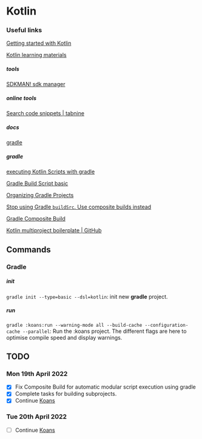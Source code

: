 # Kotlin

### Useful links

[Getting started with Kotlin](https://kotlinlang.org/docs/getting-started.html)

[Kotlin learning materials](https://kotlinlang.org/docs/learning-materials-overview.html)

##### tools

[SDKMAN! sdk manager](https://sdkman.io/)

##### online tools

[Search code snippets | tabnine](https://www.tabnine.com/codeà)

##### docs

[gradle](https://gradle.org/)

##### gradle

[executing Kotlin Scripts with gradle](https://kotlinexpertise.com/execute-kotlin-scripts-with-gradle/)

[Gradle Build Script basic](https://docs.gradle.org/current/userguide/tutorial_using_tasks.html)

[Organizing Gradle Projects](https://docs.gradle.org/current/userguide/organizing_gradle_projects.html#organizing_gradle_projects)

[Stop using Gradle `buildSrc`. Use composite builds instead](https://proandroiddev.com/stop-using-gradle-buildsrc-use-composite-builds-instead-3c38ac7a2ab3)

[Gradle Composite Build](https://docs.gradle.org/current/userguide/composite_builds.html)

[Kotlin multiproject boilerplate | GitHub](https://github.com/hyeyoom/kotlin-multi-project-boilerplate)

## Commands

### Gradle

##### init

`gradle init --type=basic --dsl=kotlin`: init new **gradle** project.

##### run

`gradle :koans:run --warning-mode all --build-cache --configuration-cache --parallel`: Run the :koans project. The different flags are here to optimise compile speed and display warnings.

## TODO

### Mon 19th April 2022

* [x] Fix Composite Build for automatic modular script execution using gradle
* [x] Complete tasks for building subprojects.
* [x] Continue [Koans](https://play.kotlinlang.org/koans/Introduction/String%20templates/Task.kt)

### Tue 20th April 2022

* [ ] Continue [Koans](https://play.kotlinlang.org/koans/Classes/Smart%20casts/Task.kt)